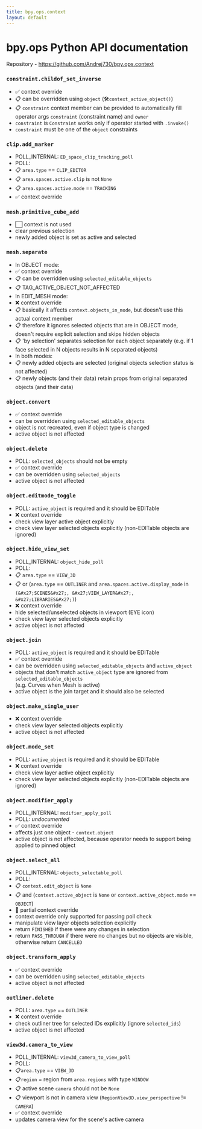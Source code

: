 ```yaml
---
title: bpy.ops.context
layout: default
---
```


# bpy.ops Python API documentation

Repository - <https://github.com/Andrej730/bpy.ops.context>

<h3 id="constraint.childof_set_inverse"><code>constraint.childof_set_inverse</code></h3>

* ✅ context override
* 📋 can be overridden using `object` (🛠️`context_active_object()`)
* 📋 `constraint` context member can be provided to automatically fill operator args `constraint` (constraint name) and `owner`
* `constraint` is `Constraint` works only if operator started with `.invoke()`
* `constraint` must be one of the `object` constraints

<h3 id="clip.add_marker"><code>clip.add_marker</code></h3>

* POLL_INTERNAL: `ED_space_clip_tracking_poll`
* POLL:
* 📋 `area.type` == `CLIP_EDITOR`
* 📋 `area.spaces.active.clip` is not `None`
* 📋 `area.spaces.active.mode` == `TRACKING`
* ✅ context override

<h3 id="mesh.primitive_cube_add"><code>mesh.primitive_cube_add</code></h3>

* ⬜ context is not used
* clear previous selection
* newly added object is set as active and selected

<h3 id="mesh.separate"><code>mesh.separate</code></h3>

* In OBJECT mode:
* ✅ context override
* 📋 can be overridden using `selected_editable_objects`
* 📋 TAG_ACTIVE_OBJECT_NOT_AFFECTED
* In EDIT_MESH mode:
* ❌ context override
* 📋 basically it affects `context.objects_in_mode`, but doesn&#x27;t use this actual context member
* 📋 therefore it ignores selected objects that are in OBJECT mode, doesn&#x27;t require explicit selection and skips hidden objects
* 📋 &#x27;by selection&#x27; separates selection for each object separately (e.g. if 1 face selected in N objects results in N separated objects)
* In both modes:
* 📋 newly added objects are selected (original objects selection status is not affected)
* 📋 newly objects (and their data) retain props from original separated objects (and their data)

<h3 id="object.convert"><code>object.convert</code></h3>

* ✅ context override
* can be overridden using `selected_editable_objects`
* object is not recreated, even if object type is changed
* active object is not affected

<h3 id="object.delete"><code>object.delete</code></h3>

* POLL: `selected_objects` should not be empty
* ✅ context override
* can be overridden using `selected_objects`
* active object is not affected

<h3 id="object.editmode_toggle"><code>object.editmode_toggle</code></h3>

* POLL: `active_object` is required and it should be EDITable
* ❌ context override
* check view layer active object explicitly
* check view layer selected objects explicitly (non-EDITable objects are ignored)

<h3 id="object.hide_view_set"><code>object.hide_view_set</code></h3>

* POLL_INTERNAL: `object_hide_poll`
* POLL:
* 📋 `area.type` == `VIEW_3D`
* 📋 or (`area.type` == `OUTLINER` and `area.spaces.active.display_mode` in `(&#x27;SCENES&#x27;, &#x27;VIEW_LAYER&#x27;, &#x27;LIBRARIES&#x27;)`)
* ❌ context override
* hide selected/unselected objects in viewport (EYE icon)
* check view layer selected objects explicitly
* active object is not affected

<h3 id="object.join"><code>object.join</code></h3>

* POLL: `active_object` is required and it should be EDITable
* ✅ context override
* can be overridden using `selected_editable_objects` and `active_object`
* objects that don&#x27;t match `active_object` type are ignored from `selected_editable_objects`  
(e.g. Curves when Mesh is active)
* active object is the join target and it should also be selected

<h3 id="object.make_single_user"><code>object.make_single_user</code></h3>

* ❌ context override
* check view layer selected objects explicitly
* active object is not affected

<h3 id="object.mode_set"><code>object.mode_set</code></h3>

* POLL: `active_object` is required and it should be EDITable
* ❌ context override
* check view layer active object explicitly
* check view layer selected objects explicitly (non-EDITable objects are ignored)

<h3 id="object.modifier_apply"><code>object.modifier_apply</code></h3>

* POLL_INTERNAL: `modifier_apply_poll`
* POLL: _undocumented_
* ✅ context override
* affects just one object - `context.object`
* active object is not affected, because operator needs to support being applied to pinned object

<h3 id="object.select_all"><code>object.select_all</code></h3>

* POLL_INTERNAL: `objects_selectable_poll`
* POLL:
* 📋 `context.edit_object` is `None`
* 📋 and (`context.active_object` is `None` or `context.active_object.mode` == `OBJECT`)
* 🧩 partial context override
* context override only supported for passing poll check
* manipulate view layer objects selection explicitly
* return `FINISHED` if there were any changes in selection
* return `PASS_THROUGH` if there were no changes but no objects are visible, otherwise return `CANCELLED`

<h3 id="object.transform_apply"><code>object.transform_apply</code></h3>

* ✅ context override
* can be overridden using `selected_editable_objects`
* active object is not affected

<h3 id="outliner.delete"><code>outliner.delete</code></h3>

* POLL: `area.type` == `OUTLINER`
* ❌ context override
* check outliner tree for selected IDs explicitly (ignore `selected_ids`)
* active object is not affected

<h3 id="view3d.camera_to_view"><code>view3d.camera_to_view</code></h3>

* POLL_INTERNAL: `view3d_camera_to_view_poll`
* POLL:
* 📋`area.type` == `VIEW_3D`
* 📋`region` = region from `area.regions` with type `WINDOW`
* 📋 active scene `camera` should not be `None`
* 📋 viewport is not in camera view (`RegionView3D.view_perspective` != `CAMERA`)
* ✅ context override
* updates camera view for the scene&#x27;s active camera
